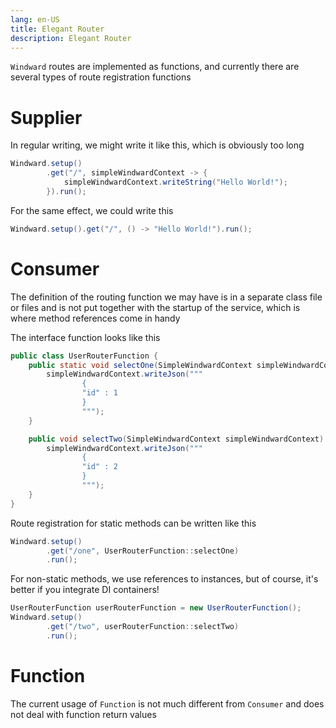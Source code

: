 ```yaml
---
lang: en-US
title: Elegant Router
description: Elegant Router
---
```


`Windward` routes are implemented as functions, and currently there are several types of route registration functions

# Supplier

In regular writing, we might write it like this, which is obviously too long

```java
Windward.setup()
        .get("/", simpleWindwardContext -> {
            simpleWindwardContext.writeString("Hello World!");
        }).run();
```

For the same effect, we could write this

```java
Windward.setup().get("/", () -> "Hello World!").run();
```

# Consumer

The definition of the routing function we may have is in a separate class file or files and is not put together with the startup of the service, which is where method references come in handy

The interface function looks like this

```java
public class UserRouterFunction {
    public static void selectOne(SimpleWindwardContext simpleWindwardContext) {
        simpleWindwardContext.writeJson("""
                {
                "id" : 1
                }
                """);
    }

    public void selectTwo(SimpleWindwardContext simpleWindwardContext) {
        simpleWindwardContext.writeJson("""
                {
                "id" : 2
                }
                """);
    }
}
```

Route registration for static methods can be written like this

```java
Windward.setup()
        .get("/one", UserRouterFunction::selectOne)
        .run();
```

For non-static methods, we use references to instances, but of course, it's better if you integrate DI containers!

```java
UserRouterFunction userRouterFunction = new UserRouterFunction();
Windward.setup()
        .get("/two", userRouterFunction::selectTwo)
        .run();
```

# Function

The current usage of `Function` is not much different from `Consumer` and does not deal with function return values
